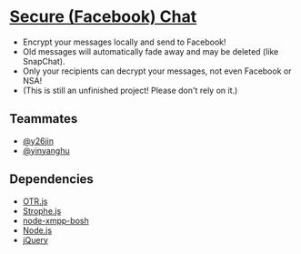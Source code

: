 # [Secure (Facebook) Chat](http://secure-chat.zhuzhu.org)

* Encrypt your messages locally and send to Facebook!
* Old messages will automatically fade away and may be deleted (like SnapChat).
* Only your recipients can decrypt your messages, not even Facebook or NSA!
* (This is still an unfinished project! Please don't rely on it.)

## Teammates
* [@y26jin](https://github.com/y26jin)
* [@yinyanghu](https://github.com/yinyanghu)

## Dependencies
* [OTR.js](http://arlolra.github.io/otr/)
* [Strophe.js](http://strophe.im/strophejs/)
* [node-xmpp-bosh](https://github.com/dhruvbird/node-xmpp-bosh)
* [Node.js](http://nodejs.org/)
* [jQuery](http://jquery.com/)
